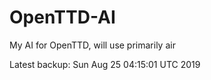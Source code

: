 # OpenTTD-AI
My AI for OpenTTD, will use primarily air

Latest backup: Sun Aug 25 04:15:01 UTC 2019
